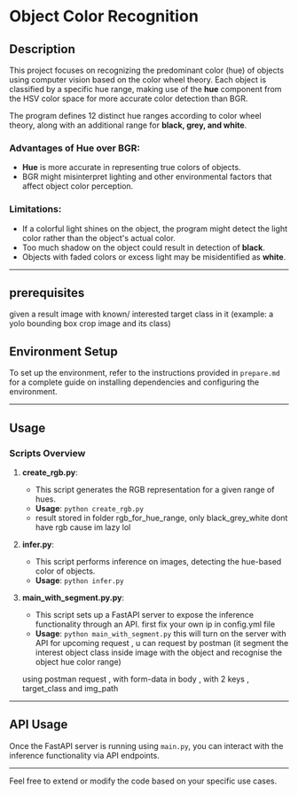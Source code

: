 # Object Color Recognition

## Description
This project focuses on recognizing the predominant color (hue) of objects using computer vision based on the color wheel theory. Each object is classified by a specific hue range, making use of the **hue** component from the HSV color space for more accurate color detection than BGR. 

The program defines 12 distinct hue ranges according to color wheel theory, along with an additional range for **black, grey, and white**.

### Advantages of Hue over BGR:
- **Hue** is more accurate in representing true colors of objects.
- BGR might misinterpret lighting and other environmental factors that affect object color perception.

### Limitations:
- If a colorful light shines on the object, the program might detect the light color rather than the object's actual color.
- Too much shadow on the object could result in detection of **black**.
- Objects with faded colors or excess light may be misidentified as **white**.

---

## prerequisites 
given a result image with known/ interested target class in it (example: a yolo bounding box crop image and its class)


## Environment Setup

To set up the environment, refer to the instructions provided in `prepare.md` for a complete guide on installing dependencies and configuring the environment.

---

## Usage

### Scripts Overview

1. **create_rgb.py**:
   - This script generates the RGB representation for a given range of hues.
   - **Usage**: `python create_rgb.py`
   - result stored in folder rgb_for_hue_range, only black_grey_white dont have rgb cause im lazy lol

2. **infer.py**:
   - This script performs inference on images, detecting the hue-based color of objects.
   - **Usage**: `python infer.py`

3. **main_with_segment.py.py**:
   - This script sets up a FastAPI server to expose the inference functionality through an API.
   first fix your own ip in config.yml file
   - **Usage**: `python main_with_segment.py`
   this will turn on the server with API for upcoming request , u can request by postman 
   (it segment the interest object class inside image with the object and recognise the object hue color range)
   
   using postman request , with form-data in body , with 2 keys , target_class and img_path
---

## API Usage

Once the FastAPI server is running using `main.py`, you can interact with the inference functionality via API endpoints.

---

Feel free to extend or modify the code based on your specific use cases.
